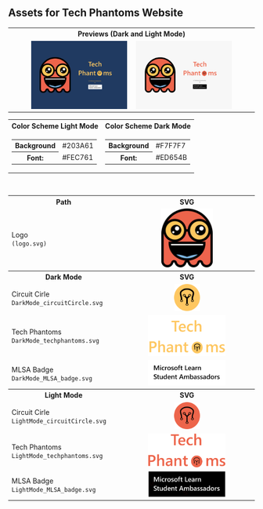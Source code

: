 ## Assets for Tech Phantoms Website
<table>
<th>Previews (Dark and Light Mode)</th>
<tr><td><center><img src="./DarkMode_Preview.svg" width=40%> &nbsp;&nbsp;&nbsp;  <img src="./LightMode_Preview.svg" width=40%></center></td></tr>

</table>

<table>
<th>Color Scheme Light Mode</th>
<th>Color Scheme Dark  Mode</th>
<tr><td>
<table>
<tr>
<th>Background</th><td> #203A61</td></tr><tr><th> Font:</th><td>#FEC761</td></tr>
</table>
</td>
<td>
<table>
<tr>
<th>Background</th><td> #F7F7F7</td></tr><tr><th> Font:</th><td>#ED654B</td></tr>
</table>
</td>
</tr>

</table>

</center>
<br/>

<table>
<th>Path</th>
<th>SVG</th>
<tr> 

<td>Logo <br/><code>(logo.svg)</code></td>
<td><center><img src="./logo.svg" width=40%></center></td>

</tr>
<th>Dark Mode</th>
<th>SVG</th>
<tr> 

<td>Circuit Cirle <code>DarkMode_circuitCircle.svg</code></td>
<td><center><img src="./DarkMode_circuitCircle.svg" width=20%></center></td>

</tr>
<tr> 

<td>Tech Phantoms<br/><code>DarkMode_techphantoms.svg</code></td>
<td><center><img src="./DarkMode_techphantoms.svg" width=60%></center></td>

</tr>
<tr> 

<td>MLSA Badge<br/><code>DarkMode_MLSA_badge.svg</code></td>
<td><center><img src="./DarkMode_MLSA_badge.svg" width=60%></center></td>

</tr>
<th>Light Mode</th>
<th>SVG</th>
<tr> 

<td>Circuit Cirle <code>LightMode_circuitCircle.svg</code></td>
<td><center><img src="./LightMode_circuitCircle.svg" width=20%></center></td>

</tr>
<tr> 

<td>Tech Phantoms<br/><code>LightMode_techphantoms.svg</code></td>
<td><center><img src="./LightMode_techphantoms.svg" width=60%></center></td>

</tr>
<tr> 

<td>MLSA Badge<br/><code>LightMode_MLSA_badge.svg</code></td>
<td><center><img src="./LightMode_MLSA_badge.svg" width=60%></center></td>

</tr>
</table>
